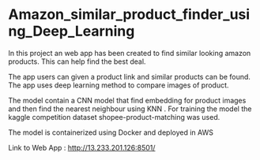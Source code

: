 # Amazon_similar_product_finder_using_Deep_Learning

In this project an web app has been created to find similar looking amazon products.
This can help find the best deal.


The app users can given a product link and similar products can be found.
The app uses deep learning method to compare images of product.

The model contain a CNN model that find embedding for product images and then find the nearest neighbour using KNN .
For training the model the kaggle competition dataset shopee-product-matching was used.

The model is containerized using Docker and deployed in AWS

Link to Web App : http://13.233.201.126:8501/


